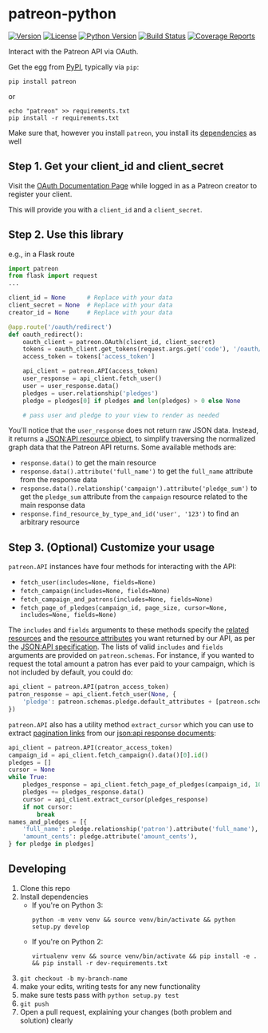 # patreon-python

[![Version](https://img.shields.io/pypi/v/patreon.svg?style=flat)](http://pypi.python.org/pypi/patreon)
[![License](https://img.shields.io/pypi/l/patreon.svg?style=flat)](http://pypi.python.org/pypi/patreon)
[![Python Version](https://img.shields.io/pypi/pyversions/patreon.svg?style=flat)](http://pypi.python.org/pypi/patreon)
[![Build Status](https://img.shields.io/circleci/project/github/patreon/patreon-python.svg)](https://circleci.com/gh/Patreon/patreon-python/)
[![Coverage Reports](https://img.shields.io/coveralls/jekyll/jekyll.svg)](https://coveralls.io/github/Patreon/patreon-python)

Interact with the Patreon API via OAuth.

Get the egg from [PyPI](https://pypi.python.org/pypi/patreon), typically via `pip`:

```
pip install patreon
```
or
```
echo "patreon" >> requirements.txt
pip install -r requirements.txt
```

Make sure that, however you install `patreon`,
you install its [dependencies](https://github.com/Patreon/patreon-python/blob/master/setup.py#L12) as well


Step 1. Get your client_id and client_secret
---
Visit the [OAuth Documentation Page](https://www.patreon.com/oauth2/documentation)
while logged in as a Patreon creator to register your client.

This will provide you with a `client_id` and a `client_secret`.


Step 2. Use this library
---
e.g., in a Flask route
```python
import patreon
from flask import request
...

client_id = None      # Replace with your data
client_secret = None  # Replace with your data
creator_id = None     # Replace with your data

@app.route('/oauth/redirect')
def oauth_redirect():
    oauth_client = patreon.OAuth(client_id, client_secret)
    tokens = oauth_client.get_tokens(request.args.get('code'), '/oauth/redirect')
    access_token = tokens['access_token']

    api_client = patreon.API(access_token)
    user_response = api_client.fetch_user()
    user = user_response.data()
    pledges = user.relationship('pledges')
    pledge = pledges[0] if pledges and len(pledges) > 0 else None

    # pass user and pledge to your view to render as needed
```

You'll notice that the `user_response` does not return raw JSON data.
Instead, it returns a [JSON:API resource object](https://github.com/Patreon/patreon-python/blob/master/patreon/jsonapi/parser.py#L4),
to simplify traversing the normalized graph data that the Patreon API returns.
Some available methods are:
* `response.data()` to get the main resource
* `response.data().attribute('full_name')` to get the `full_name` attribute from the response data
* `response.data().relationship('campaign').attribute('pledge_sum')` to get the `pledge_sum` attribute from the `campaign` resource related to the main response data
* `response.find_resource_by_type_and_id('user', '123')` to find an arbitrary resource


Step 3. (Optional) Customize your usage
---
`patreon.API` instances have four methods for interacting with the API:
* `fetch_user(includes=None, fields=None)`
* `fetch_campaign(includes=None, fields=None)`
* `fetch_campaign_and_patrons(includes=None, fields=None)`
* `fetch_page_of_pledges(campaign_id, page_size, cursor=None, includes=None, fields=None)`

The `includes` and `fields` arguments to these methods specify
the [related resources](http://jsonapi.org/format/#fetching-includes)
and the [resource attributes](http://jsonapi.org/format/#fetching-sparse-fieldsets)
you want returned by our API, as per the [JSON:API specification](http://jsonapi.org/).
The lists of valid `includes` and `fields` arguments are provided on `patreon.schemas`.
For instance, if you wanted to request the total amount a patron has ever paid to your campaign,
which is not included by default, you could do:
```python
api_client = patreon.API(patron_access_token)
patron_response = api_client.fetch_user(None, {
    'pledge': patreon.schemas.pledge.default_attributes + [patreon.schemas.pledge.Attributes.total_historical_amount_cents]
})
```

`patreon.API` also has a utility method `extract_cursor`
which you can use to extract [pagination links](http://jsonapi.org/format/#fetching-pagination)
from our [json:api response documents](http://jsonapi.org):
```python
api_client = patreon.API(creator_access_token)
campaign_id = api_client.fetch_campaign().data()[0].id()
pledges = []
cursor = None
while True:
    pledges_response = api_client.fetch_page_of_pledges(campaign_id, 10, cursor=cursor)
    pledges += pledges_response.data()
    cursor = api_client.extract_cursor(pledges_response)
    if not cursor:
        break
names_and_pledges = [{
    'full_name': pledge.relationship('patron').attribute('full_name'),
    'amount_cents': pledge.attribute('amount_cents'),
} for pledge in pledges]
```


Developing
---
1. Clone this repo
1. Install dependencies
    * If you're on Python 3:
        ```
        python -m venv venv && source venv/bin/activate && python setup.py develop
        ```
    * If you're on Python 2:
        ```
        virtualenv venv && source venv/bin/activate && pip install -e . && pip install -r dev-requirements.txt
        ```
1. `git checkout -b my-branch-name`
1. make your edits, writing tests for any new functionality
1. make sure tests pass with `python setup.py test`
1. `git push`
1. Open a pull request, explaining your changes (both problem and solution) clearly
